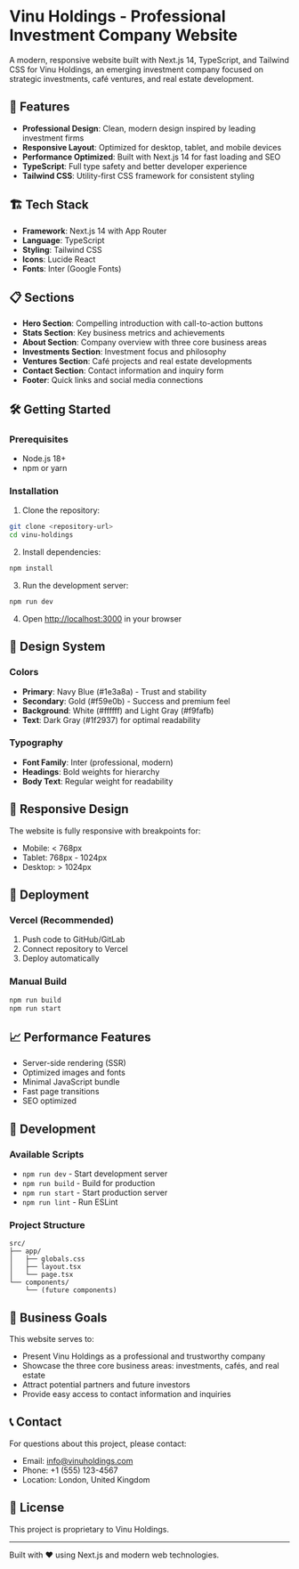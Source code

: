 # Vinu Holdings - Professional Investment Company Website

A modern, responsive website built with Next.js 14, TypeScript, and Tailwind CSS for Vinu Holdings, an emerging investment company focused on strategic investments, café ventures, and real estate development.

## 🚀 Features

- **Professional Design**: Clean, modern design inspired by leading investment firms
- **Responsive Layout**: Optimized for desktop, tablet, and mobile devices
- **Performance Optimized**: Built with Next.js 14 for fast loading and SEO
- **TypeScript**: Full type safety and better developer experience
- **Tailwind CSS**: Utility-first CSS framework for consistent styling

## 🏗️ Tech Stack

- **Framework**: Next.js 14 with App Router
- **Language**: TypeScript
- **Styling**: Tailwind CSS
- **Icons**: Lucide React
- **Fonts**: Inter (Google Fonts)

## 📋 Sections

- **Hero Section**: Compelling introduction with call-to-action buttons
- **Stats Section**: Key business metrics and achievements
- **About Section**: Company overview with three core business areas
- **Investments Section**: Investment focus and philosophy
- **Ventures Section**: Café projects and real estate developments
- **Contact Section**: Contact information and inquiry form
- **Footer**: Quick links and social media connections

## 🛠️ Getting Started

### Prerequisites

- Node.js 18+
- npm or yarn

### Installation

1. Clone the repository:

```bash
git clone <repository-url>
cd vinu-holdings
```

2. Install dependencies:

```bash
npm install
```

3. Run the development server:

```bash
npm run dev
```

4. Open [http://localhost:3000](http://localhost:3000) in your browser

## 🎨 Design System

### Colors

- **Primary**: Navy Blue (#1e3a8a) - Trust and stability
- **Secondary**: Gold (#f59e0b) - Success and premium feel
- **Background**: White (#ffffff) and Light Gray (#f9fafb)
- **Text**: Dark Gray (#1f2937) for optimal readability

### Typography

- **Font Family**: Inter (professional, modern)
- **Headings**: Bold weights for hierarchy
- **Body Text**: Regular weight for readability

## 📱 Responsive Design

The website is fully responsive with breakpoints for:

- Mobile: < 768px
- Tablet: 768px - 1024px
- Desktop: > 1024px

## 🚀 Deployment

### Vercel (Recommended)

1. Push code to GitHub/GitLab
2. Connect repository to Vercel
3. Deploy automatically

### Manual Build

```bash
npm run build
npm run start
```

## 📈 Performance Features

- Server-side rendering (SSR)
- Optimized images and fonts
- Minimal JavaScript bundle
- Fast page transitions
- SEO optimized

## 🔧 Development

### Available Scripts

- `npm run dev` - Start development server
- `npm run build` - Build for production
- `npm run start` - Start production server
- `npm run lint` - Run ESLint

### Project Structure

```
src/
├── app/
│   ├── globals.css
│   ├── layout.tsx
│   └── page.tsx
└── components/
    └── (future components)
```

## 🎯 Business Goals

This website serves to:

- Present Vinu Holdings as a professional and trustworthy company
- Showcase the three core business areas: investments, cafés, and real estate
- Attract potential partners and future investors
- Provide easy access to contact information and inquiries

## 📞 Contact

For questions about this project, please contact:

- Email: info@vinuholdings.com
- Phone: +1 (555) 123-4567
- Location: London, United Kingdom

## 📄 License

This project is proprietary to Vinu Holdings.

---

Built with ❤️ using Next.js and modern web technologies.
